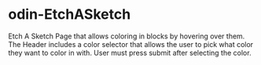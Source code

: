 # odin-EtchASketch

Etch A Sketch Page that allows coloring in blocks by hovering over them. The Header includes a color selector that allows the user to pick what color they want to color in with. User must press submit after selecting the color. 

